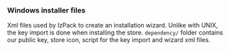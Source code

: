 ### Windows installer files

Xml files used by IzPack to create an installation wizard. Unlike with UNIX, the key import is done when installing the store.
`dependency/` folder contains our public key, store icon, script for the key import and wizard xml files.


